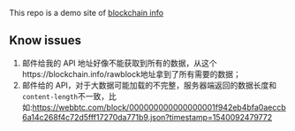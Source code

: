 This repo is a demo site of [blockchain info](https://www.blockchain.com/btc/block/000000000000000001f942eb4bfa0aeccb6a14c268f4c72d5fff17270da771b9j)

## Know issues

1. 邮件给我的 API 地址好像不能获取到所有的数据，从这个https://blockchain.info/rawblock地址拿到了所有需要的数据；
2. 邮件给的 API，对于大数据可能加载的不完整，服务器端返回的数据长度和`content-length`不一致，比如:https://webbtc.com/block/000000000000000001f942eb4bfa0aeccb6a14c268f4c72d5fff17270da771b9.json?timestamp=1540092479772
